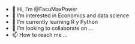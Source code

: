 - 👋 Hi, I’m @FacuMaxPower
- 👀 I’m interested in Economics and data science
- 🌱 I’m currently learning  R  y Python
- 💞️ I’m looking to collaborate on ...
- 📫 How to reach me ...

<!---
FacuMaxPower/FacuMaxPower is a ✨ special ✨ repository because its `README.md` (this file) appears on your GitHub profile.
You can click the Preview link to take a look at your changes.
--->
